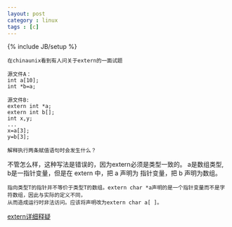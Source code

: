 ```yaml
---
layout: post
category : linux
tags : [c]
---
```

{% include JB/setup %}

    在chinaunix看到有人问关于extern的一面试题

    源文件A：
    int a[10];
    int *b=a;

    源文件B:
    extern int *a;
    extern int b[];
    int x,y;
    ...
    x=a[3];
    y=b[3];

    解释执行两条赋值语句时会发生什么？

不管怎么样，这种写法是错误的，因为extern必须是类型一致的。
a是数组类型,
b是一指针变量，但是在 extern 中，把 a 声明为 指针变量，把 b 声明为数组。

    指向类型T的指针并不等价于类型T的数组。extern char *a声明的是一个指针变量而不是字符数组，因此与实际的定义不同，
    从而造成运行时非法访问。应该将声明改为extern char a[ ]。




[extern详细释疑](http://www.yesky.com/SoftChannel/72342371928899584/20040920/1855898.shtml 'extern详细释疑')     

